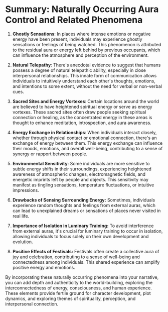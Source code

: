 # Summary: Naturally Occurring Aura Control and Related Phenomena

1. **Ghostly Sensations**: In places where intense emotions or negative energy have been present, individuals may experience ghostly sensations or feelings of being watched. This phenomenon is attributed to the residual aura or energy left behind by previous occupants, which can influence the atmosphere and perception of the environment.

2. **Natural Telepathy**: There's anecdotal evidence to suggest that humans possess a degree of natural telepathic ability, especially in close interpersonal relationships. This innate form of communication allows individuals to intuitively understand each other's thoughts, emotions, and intentions to some extent, without the need for verbal or non-verbal cues.

3. **Sacred Sites and Energy Vortexes**: Certain locations around the world are believed to have heightened spiritual energy or serve as energy vortexes. These sacred sites often draw people seeking spiritual connection or healing, as the concentrated energy in these areas is thought to enhance meditation, introspection, and aura awareness.

4. **Energy Exchange in Relationships**: When individuals interact closely, whether through physical contact or emotional connection, there's an exchange of energy between them. This energy exchange can influence their moods, emotions, and overall well-being, contributing to a sense of synergy or rapport between people.

5. **Environmental Sensitivity**: Some individuals are more sensitive to subtle energy shifts in their surroundings, experiencing heightened awareness of atmospheric changes, electromagnetic fields, and energetic imprints left by people and objects. This sensitivity may manifest as tingling sensations, temperature fluctuations, or intuitive impressions.

6. **Drawbacks of Sensing Surrounding Energy:** Sometimes, individuals experience random thoughts and feelings from external auras, which can lead to unexplained dreams or sensations of places never visited in real life.

7. **Importance of Isolation in Luminary Training:** To avoid interference from external auras, it's crucial for luminary training to occur in isolation, allowing individuals to focus solely on their own development and evolution.

8. **Positive Effects of Festivals:** Festivals often create a collective aura of joy and celebration, contributing to a sense of well-being and connectedness among individuals. This shared experience can amplify positive energy and emotions.

By incorporating these naturally occurring phenomena into your narrative, you can add depth and authenticity to the world-building, exploring the interconnectedness of energy, consciousness, and human experience. These elements provide fertile ground for character development, plot dynamics, and exploring themes of spirituality, perception, and interpersonal connection.